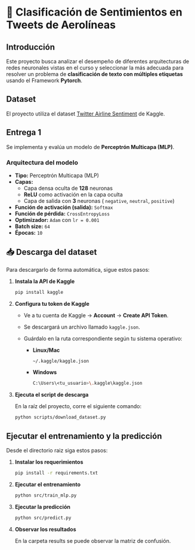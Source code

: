 # 🧠 Clasificación de Sentimientos en Tweets de Aerolíneas

## Introducción

Este proyecto busca analizar el desempeño de diferentes arquitecturas de redes neuronales vistas en el curso y seleccionar la más adecuada para resolver un problema de **clasificación de texto con múltiples etiquetas** usando el Framework **Pytorch**.

## Dataset

El proyecto utiliza el dataset [Twitter Airline Sentiment](https://www.kaggle.com/datasets/crowdflower/twitter-airline-sentiment) de Kaggle.

## Entrega 1

Se implementa y evalúa un modelo de **Perceptrón Multicapa (MLP)**.

### Arquitectura del modelo

- **Tipo:** Perceptrón Multicapa (MLP)
- **Capas:**
  - Capa densa oculta de **128** neuronas
  - **ReLU** como activación en la capa oculta
  - Capa de salida con **3** neuronas ( `negative`, `neutral`, `positive`)
- **Función de activación (salida):** `Softmax`
- **Función de pérdida:** `CrossEntropyLoss`
- **Optimizador:** `Adam` con `lr = 0.001`
- **Batch size:** `64`
- **Épocas:** `10`

<!-- ## Código
(Incluir snippet del modelo en Keras)

## Resultados
(Tablas/gráficas de accuracy, precisión, recall, F1)

## Conclusiones
(Breve análisis de resultados y próximos pasos) -->

## 📥 Descarga del dataset

Para descargarlo de forma automática, sigue estos pasos:

1. **Instala la API de Kaggle**

   ```bash
   pip install kaggle
   ```

2. **Configura tu token de Kaggle**

   - Ve a tu cuenta de Kaggle → **Account** → **Create API Token**.
   - Se descargará un archivo llamado `kaggle.json`.
   - Guárdalo en la ruta correspondiente según tu sistema operativo:

     - **Linux/Mac**

       ```bash
       ~/.kaggle/kaggle.json
       ```

     - **Windows**
       ```bash
       C:\Users\<tu_usuario>\.kaggle\kaggle.json
       ```

3. **Ejecuta el script de descarga**

   En la raíz del proyecto, corre el siguiente comando:

   ```bash
   python scripts/download_dataset.py
   ```

## Ejecutar el entrenamiento y la predicción

Desde el directorio raiz siga estos pasos:

1. **Instalar los requerimientos**

   ```bash
   pip install -r requirements.txt
   ```

2. **Ejecutar el entrenamiento**

   ```bash
   python src/train_mlp.py
   ```

3. **Ejecutar la predicción**

   ```bash
   python src/predict.py
   ```

4. **Observar los resultados**

   En la carpeta results se puede observar la matriz de confusión.
